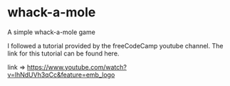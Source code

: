 # whack-a-mole
A simple whack-a-mole game

I followed a tutorial provided by the freeCodeCamp youtube channel. The link for this tutorial can be found here.

link => https://www.youtube.com/watch?v=lhNdUVh3qCc&feature=emb_logo
